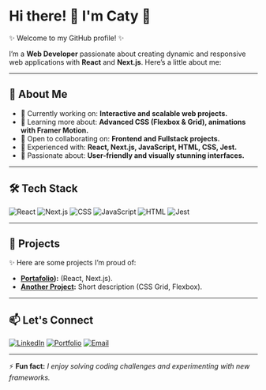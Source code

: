 # Hi there! 👋 I'm Caty 🤩

✨ Welcome to my GitHub profile! ✨  

I’m a **Web Developer** passionate about creating dynamic and responsive web applications with **React** and **Next.js**. Here’s a little about me:

---

## 🚀 About Me
- 🔭 Currently working on: **Interactive and scalable web projects.**
- 🌱 Learning more about: **Advanced CSS (Flexbox & Grid), animations with Framer Motion.**
- 👯 Open to collaborating on: **Frontend and Fullstack projects.**
- 🧪 Experienced with: **React, Next.js, JavaScript, HTML, CSS, Jest.**
- 🎨 Passionate about: **User-friendly and visually stunning interfaces.**

---

## 🛠️ Tech Stack
![React](https://img.shields.io/badge/React-61DAFB?style=for-the-badge&logo=react&logoColor=white)
![Next.js](https://img.shields.io/badge/Next.js-000000?style=for-the-badge&logo=next.js&logoColor=white)
![CSS](https://img.shields.io/badge/CSS-1572B6?style=for-the-badge&logo=css3&logoColor=white)
![JavaScript](https://img.shields.io/badge/JavaScript-F7DF1E?style=for-the-badge&logo=javascript&logoColor=black)
![HTML](https://img.shields.io/badge/HTML-E34F26?style=for-the-badge&logo=html5&logoColor=white)
![Jest](https://img.shields.io/badge/Jest-C21325?style=for-the-badge&logo=jest&logoColor=white)

---

## 🌟 Projects
✨ Here are some projects I’m proud of:

- **[Portafolio](https://github.com/catharygr/portafolio-bubulazi-next-2024)):** (React, Next.js).
- **[Another Project](#):** Short description (CSS Grid, Flexbox).

---

## 📫 Let's Connect
[![LinkedIn](https://img.shields.io/badge/LinkedIn-0A66C2?style=for-the-badge&logo=linkedin&logoColor=white)](https://www.linkedin.com/in/tuperfil)
[![Portfolio](https://img.shields.io/badge/Portfolio-FF5722?style=for-the-badge&logo=aboutdotme&logoColor=white)](https://tuportafolio.com)
[![Email](https://img.shields.io/badge/Email-EA4335?style=for-the-badge&logo=gmail&logoColor=white)](mailto:tuemail@gmail.com)

---

⚡ **Fun fact:** _I enjoy solving coding challenges and experimenting with new frameworks._
